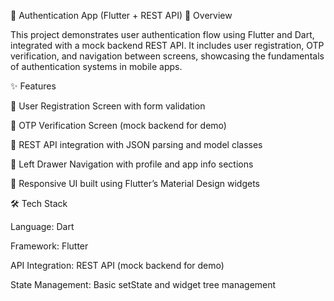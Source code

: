 📱 Authentication App (Flutter + REST API)
🚀 Overview

This project demonstrates user authentication flow using Flutter and Dart, integrated with a mock backend REST API. It includes user registration, OTP verification, and navigation between screens, showcasing the fundamentals of authentication systems in mobile apps.

✨ Features

📌 User Registration Screen with form validation

📌 OTP Verification Screen (mock backend for demo)

📌 REST API integration with JSON parsing and model classes

📌 Left Drawer Navigation with profile and app info sections

📌 Responsive UI built using Flutter’s Material Design widgets

🛠️ Tech Stack

Language: Dart

Framework: Flutter

API Integration: REST API (mock backend for demo)

State Management: Basic setState and widget tree management
